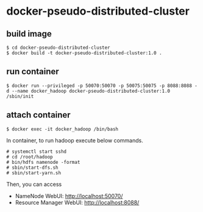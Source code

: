 # docker-pseudo-distributed-cluster

## build image

```
$ cd docker-pseudo-distributed-cluster
$ docker build -t docker-pseudo-distributed-cluster:1.0 .
```

## run container

```
$ docker run --privileged -p 50070:50070 -p 50075:50075 -p 8088:8088 -d --name docker_hadoop docker-pseudo-distributed-cluster:1.0 /sbin/init
```

## attach container

```
$ docker exec -it docker_hadoop /bin/bash
```

In container, to run hadoop execute below commands.

```
# systemctl start sshd
# cd /root/hadoop
# bin/hdfs namenode -format
# sbin/start-dfs.sh
# sbin/start-yarn.sh
```

Then, you can access

- NameNode WebUI: [http://localhost:50070/](http://localhost:50070/)
- Resource Manager WebUI: [http://localhost:8088/](http://localhost:8088/)
